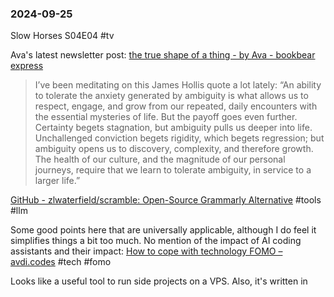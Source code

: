 ### 2024-09-25

Slow Horses S04E04 #tv 

Ava's latest newsletter post: [the true shape of a thing - by Ava - bookbear express](https://www.avabear.xyz/p/the-true-shape-of-a-thing)

> I’ve been meditating on this James Hollis quote a lot lately: “An ability to tolerate the anxiety generated by ambiguity is what allows us to respect, engage, and grow from our repeated, daily encounters with the essential mysteries of life. But the payoff goes even further. Certainty begets stagnation, but ambiguity pulls us deeper into life. Unchallenged conviction begets rigidity, which begets regression; but ambiguity opens us to discovery, complexity, and therefore growth. The health of our culture, and the magnitude of our personal journeys, require that we learn to tolerate ambiguity, in service to a larger life.”

[GitHub - zlwaterfield/scramble: Open-Source Grammarly Alternative](https://github.com/zlwaterfield/scramble) #tools #llm 

Some good points here that are universally applicable, although I do feel it simplifies things a bit too much. No mention of the impact of AI coding assistants and their impact: [How to cope with technology FOMO – avdi.codes](https://avdi.codes/how-to-cope-with-technology-fomo/) #tech #fomo 

Looks like a useful tool to run side projects on a VPS. Also, it's written in 